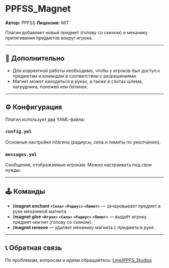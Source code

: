 # PPFSS\_Magnet

**Автор:** PPFSS
**Лицензия:** MIT

Плагин добавляет новый предмет (голову со скином) и механику притягивания предметов вокруг игрока.

---

## 📌 Дополнительно

* Для корректной работы необходимо, чтобы у игроков был доступ к предметам и командам в соответствии с разрешениями.
* Магнит может находиться в руках, а также в слотах шлема, нагрудника, поножей или ботинок.

---


## ⚙️ Конфигурация

Плагин использует два YAML-файла:

### `config.yml`

Основные настройки плагина (радиусы, сила и лимиты по умолчанию).

### `messages.yml`

Сообщения, отображаемые игрокам. Можно настраивать под свои нужды.

---

## 🕹 Команды

* **/magnet enchant `<Сила>` `<Радиус>` `<Лимит>`** — зачаровывает предмет в руке механикой магнита.
* **/magnet give `<Игрок>` `<Сила>` `<Радиус>` `<Лимит>`** — выдаёт игроку предмет-магнит (голову со скином).
* **/magnet remove** — удаляет механику магнита с предмета в руке.

---


## 📞 Обратная связь

По проблемам, вопросам и идеям обращайтесь: [t.me/PPFS\_Studios](https://t.me/PPFS_Studios)
